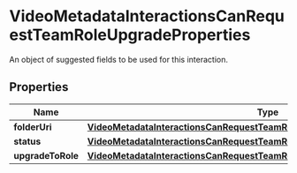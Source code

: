 

# VideoMetadataInteractionsCanRequestTeamRoleUpgradeProperties

An object of suggested fields to be used for this interaction.

## Properties

| Name | Type | Description | Notes |
|------------ | ------------- | ------------- | -------------|
|**folderUri** | [**VideoMetadataInteractionsCanRequestTeamRoleUpgradePropertiesFolderUri**](VideoMetadataInteractionsCanRequestTeamRoleUpgradePropertiesFolderUri.md) |  |  |
|**status** | [**VideoMetadataInteractionsCanRequestTeamRoleUpgradePropertiesStatus**](VideoMetadataInteractionsCanRequestTeamRoleUpgradePropertiesStatus.md) |  |  |
|**upgradeToRole** | [**VideoMetadataInteractionsCanRequestTeamRoleUpgradePropertiesUpgradeToRole**](VideoMetadataInteractionsCanRequestTeamRoleUpgradePropertiesUpgradeToRole.md) |  |  |



